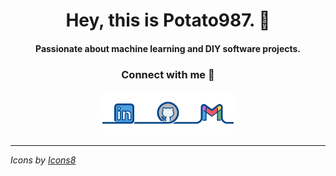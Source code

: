 <h1 align="center">
  Hey, this is Potato987. 👋 
</h1>

<h4 align="center">
  Passionate about machine learning and DIY software projects. 
</h4>

<h3 align="center">
  Connect with me 👥
</h3>

<p align="center">
  <a href="https://www.linkedin.com/in/pengfei-zhang-b08130279/" target="_blank"><img src="assets/icons/connect/icons8-linkedin-50.svg" alt="LinkedIn" width="70"/></a><a href="https://github.com/that1potato" target="_blank"><img src="assets/icons/connect/icons8-github-50.svg" alt="GitHub" width="70"/></a><a href="mailto:Brian.PZ.987@gmail.com" target="_blank"><img src="assets/icons/connect/icons8-gmail-50.svg" alt="Gmail" width="70"/></a>
</p>

---

_Icons by [Icons8](https://icons8.com/)_
